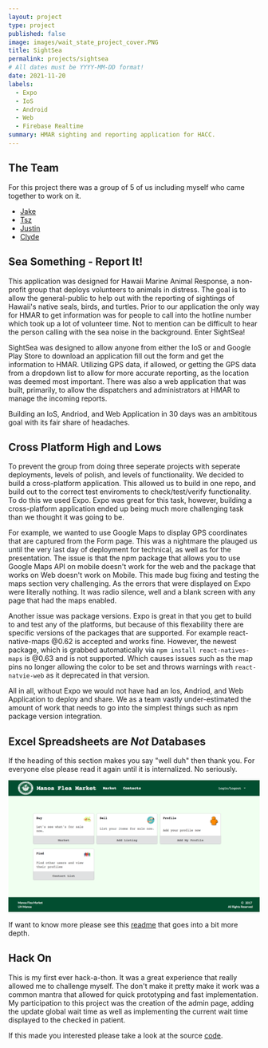 ```yaml
---
layout: project
type: project
published: false
image: images/wait_state_project_cover.PNG
title: SightSea
permalink: projects/sightsea
# All dates must be YYYY-MM-DD format!
date: 2021-11-20
labels:
  - Expo
  - IoS
  - Android
  - Web
  - Firebase Realtime
summary: HMAR sighting and reporting application for HACC.
---
```


## The Team

For this project there was a group of 5 of us including myself who came together to work on it.

* [Jake](https://jimanaka.github.io/)
* [Tsz](https://github.com/Queendy38)
* [Justin](https://justinhwong.github.io/)
* [Clyde](https://github.com/cjfelixx)

## Sea Something - Report It!

This application was designed for Hawaii Marine Animal Response, a non-profit group that deploys volunteers to animals in distress. The goal is to allow the general-public to help out with the reporting of sightings of Hawaii's native seals, birds, and turtles. Prior to our application the only way for HMAR to get information was for people to call into the hotline number which took up a lot of volunteer time. Not to mention can be difficult to hear the person calling with the sea noise in the background. Enter SightSea!

SightSea was designed to allow anyone from either the IoS or and Google Play Store to download an application fill out the form and get the information to HMAR. Utilizing GPS data, if allowed, or getting the GPS data from a dropdown list to allow for more accurate reporting, as the location was deemed most important. There was also a web application that was built, primarily, to allow the dispatchers and administrators at HMAR to manage the incoming reports. 

Building an IoS, Andriod, and Web Application in 30 days was an ambititous goal with its fair share of headaches. 

## Cross Platform High and Lows

To prevent the group from doing three seperate projects with seperate deployments, levels of polish, and levels of functionality. We decided to build a cross-platform application. This allowed us to build in one repo, and build out to the correct test enviroments to check/test/verify functionality. To do this we used Expo. Expo was great for this task, however, building a cross-platform application ended up being much more challenging task than we thought it was going to be.

For example, we wanted to use Google Maps to display GPS coordinates that are captured from the Form page. This was a nightmare the plauged us until the very last day of deployment for technical, as well as for the presentation. The issue is that the npm package that allows you to use Google Maps API on mobile doesn't work for the web and the package that works on Web doesn't work on Mobile. This made bug fixing and testing the maps section very challenging. As the errors that were displayed on Expo were literally nothing. It was radio silence, well and a blank screen with any page that had the maps enabled.

Another issue was package versions. Expo is great in that you get to build to and test any of the platforms, but because of this flexability there are specific versions of the packages that are supported. For example react-native-maps @0.62 is accepted and works fine. However, the newest package, which is grabbed automatically via ```npm install react-natives-maps``` is @0.63 and is not supported. Which causes issues such as the map pins no longer allowing the color to be set and throws warnings with ```react-natvie-web``` as it deprecated in that version.

All in all, without Expo we would not have had an Ios, Andriod, and Web Application to deploy and share. We as a team vastly under-estimated the amount of work that needs to go into the simplest things such as npm package version integration.

## Excel Spreadsheets are *Not* Databases

If the heading of this section makes you say "well duh" then thank you. For everyone else please read it again until it is internalized. No seriously.




<div style="text-align: center">
<img src="../images/homepage.PNG" alt = 'waitState homepage'> 
 </div>


If want to know more please see this [readme](https://github.com/WaitState/WaitState#readme) that goes into a bit more depth.

## Hack On

This is my first ever hack-a-thon. It was a great experience that really allowed me to challenge myself. The don't make it pretty make it work was a common mantra that allowed for quick prototyping and fast implementation. My participation to this project was the creation of the admin page, adding the update global wait time as well as implementing the current wait time displayed to the checked in patient.



If this made you interested please take a look at the source [code](https://github.com/WaitState).

